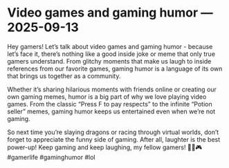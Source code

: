 # Video games and gaming humor — 2025-09-13

Hey gamers! Let’s talk about video games and gaming humor - because let’s face it, there’s nothing like a good inside joke or meme that only true gamers understand. From glitchy moments that make us laugh to inside references from our favorite games, gaming humor is a language of its own that brings us together as a community.

Whether it’s sharing hilarious moments with friends online or creating our own gaming memes, humor is a big part of why we love playing video games. From the classic “Press F to pay respects” to the infinite “Potion seller” memes, gaming humor keeps us entertained even when we’re not gaming.

So next time you’re slaying dragons or racing through virtual worlds, don’t forget to appreciate the funny side of gaming. After all, laughter is the best power-up! Keep gaming and keep laughing, my fellow gamers! ✌🏼🎮 #gamerlife #gaminghumor #lol
